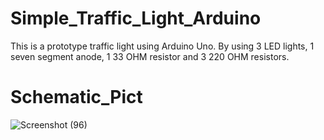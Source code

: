 # Simple_Traffic_Light_Arduino
This is a prototype traffic light using Arduino Uno. By using 3 LED lights, 1 seven segment anode, 1 33 OHM resistor and 3 220 OHM resistors.

# Schematic_Pict
![Screenshot (96)](https://user-images.githubusercontent.com/101104676/229331115-f66a3c94-ecca-4cd8-8a51-e4f5e5ddc284.png)
